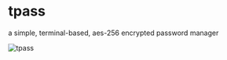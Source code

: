 # tpass
a simple, terminal-based, aes-256 encrypted password manager

![tpass](https://files.catbox.moe/hsamkp.png)
